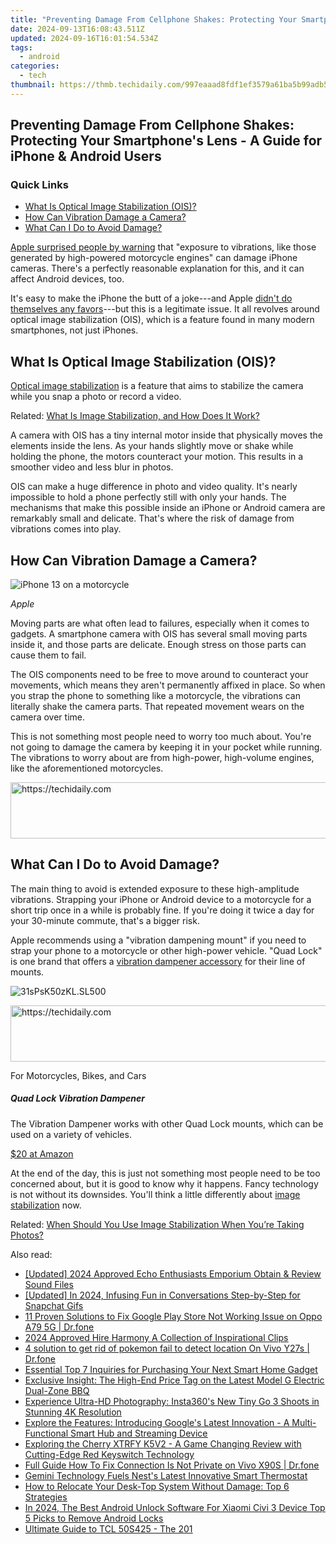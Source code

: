 ```yaml
---
title: "Preventing Damage From Cellphone Shakes: Protecting Your Smartphone's Lens - A Guide for iPhone & Android Users"
date: 2024-09-13T16:08:43.511Z
updated: 2024-09-16T16:01:54.534Z
tags:
  - android
categories:
  - tech
thumbnail: https://thmb.techidaily.com/997eaaad8fdf1ef3579a61ba5b99adb5daa8955b4f03feb88ed4fbbfd3a7861e.jpg
---
```


## Preventing Damage From Cellphone Shakes: Protecting Your Smartphone's Lens - A Guide for iPhone & Android Users

### Quick Links

* [What Is Optical Image Stabilization (OIS)?](https://www.howtogeek.com/755708/how-vibrations-can-ruin-your-iphone-or-android-camera/#what-is-optical-image-stabilization-ois)
* [How Can Vibration Damage a Camera?](https://apple-account.techidaily.com/in-2024-unlock-apple-id-without-phone-number-on-apple-iphone-14-pro-by-drfone-ios/)
* [What Can I Do to Avoid Damage?](https://program-issues.techidaily.com/quick-solutions-to-tackle-overcome-lag-in-world-of-warcraft/)

[Apple surprised people by warning](https://support.apple.com/en-us/HT212803) that "exposure to vibrations, like those generated by high-powered motorcycle engines" can damage iPhone cameras. There's a perfectly reasonable explanation for this, and it can affect Android devices, too.

 It's easy to make the iPhone the butt of a joke---and Apple [didn't do themselves any favors](https://mashable.com/article/iphone-13-motorcycle)\---but this is a legitimate issue. It all revolves around optical image stabilization (OIS), which is a feature found in many modern smartphones, not just iPhones.

##  What Is Optical Image Stabilization (OIS)?

[Optical image stabilization](https://desktop-recording.techidaily.com/updated-step-by-step-guide-to-sims-4-gameplay-recording-for-2024/) is a feature that aims to stabilize the camera while you snap a photo or record a video.

Related: [What Is Image Stabilization, and How Does It Work?](https://desktop-recording.techidaily.com/updated-step-by-step-guide-to-sims-4-gameplay-recording-for-2024/) 

 A camera with OIS has a tiny internal motor inside that physically moves the elements inside the lens. As your hands slightly move or shake while holding the phone, the motors counteract your motion. This results in a smoother video and less blur in photos.

 OIS can make a huge difference in photo and video quality. It's nearly impossible to hold a phone perfectly still with only your hands. The mechanisms that make this possible inside an iPhone or Android camera are remarkably small and delicate. That's where the risk of damage from vibrations comes into play.

##  How Can Vibration Damage a Camera?

![iPhone 13 on a motorcycle](https://static1.howtogeekimages.com/wordpress/wp-content/uploads/2021/09/2021-09-17_16-07-48.png) 

_Apple_

 Moving parts are what often lead to failures, especially when it comes to gadgets. A smartphone camera with OIS has several small moving parts inside it, and those parts are delicate. Enough stress on those parts can cause them to fail.

 The OIS components need to be free to move around to counteract your movements, which means they aren't permanently affixed in place. So when you strap the phone to something like a motorcycle, the vibrations can literally shake the camera parts. That repeated movement wears on the camera over time.

 This is not something most people need to worry too much about. You're not going to damage the camera by keeping it in your pocket while running. The vibrations to worry about are from high-power, high-volume engines, like the aforementioned motorcycles.

<!-- affiliate ads begin -->
<a href="https://ephamedtechinc.pxf.io/c/5597632/2135475/26400" target="_top" id="2135475">
  <img src="//a.impactradius-go.com/display-ad/26400-2135475" border="0" alt="https://techidaily.com" width="728" height="90"/>
</a>
<img height="0" width="0" src="https://ephamedtechinc.pxf.io/i/5597632/2135475/26400" style="position:absolute;visibility:hidden;" border="0" />
<!-- affiliate ads end -->

##  What Can I Do to Avoid Damage?

 The main thing to avoid is extended exposure to these high-amplitude vibrations. Strapping your iPhone or Android device to a motorcycle for a short trip once in a while is probably fine. If you're doing it twice a day for your 30-minute commute, that's a bigger risk.

 Apple recommends using a "vibration dampening mount" if you need to strap your phone to a motorcycle or other high-power vehicle. "Quad Lock" is one brand that offers a [vibration dampener accessory](https://www.amazon.com/Quad-Lock-Motorcycle-Vibration-Dampener/dp/B08JGGDQSK?tag=htg-v2-5h013s4-20&ascsubtag=UUhtgUeUpU208626&asc%5Frefurl=https%3A%2F%2Fwww.howtogeek.com%2F755708%2Fhow-vibrations-can-ruin-your-iphone-or-android-camera%2F&asc%5Fcampaign=Short-Term) for their line of mounts.

![31sPsK50zKL._SL500_](https://static1.howtogeekimages.com/wordpress/wp-content/uploads/2023/06/31spsk50zkl-_sl500_.jpg) 

<!-- affiliate ads begin -->
<a href="https://ephamedtechinc.pxf.io/c/5597632/2136624/26400" target="_top" id="2136624">
  <img src="//a.impactradius-go.com/display-ad/26400-2136624" border="0" alt="https://techidaily.com" width="728" height="90"/>
</a>
<img height="0" width="0" src="https://ephamedtechinc.pxf.io/i/5597632/2136624/26400" style="position:absolute;visibility:hidden;" border="0" />
<!-- affiliate ads end -->

For Motorcycles, Bikes, and Cars

#####  Quad Lock Vibration Dampener

The Vibration Dampener works with other Quad Lock mounts, which can be used on a variety of vehicles.

[$20 at Amazon](https://www.amazon.com/Quad-Lock-Motorcycle-Vibration-Dampener/dp/B08JGGDQSK) 

 At the end of the day, this is just not something most people need to be too concerned about, but it is good to know why it happens. Fancy technology is not without its downsides. You'll think a little differently about [image stabilization](https://visual-screen-recording.techidaily.com/updated-2024-approved-brain-busting-the-premier-room-challenge-list/) now.

Related: [When Should You Use Image Stabilization When You’re Taking Photos?](https://visual-screen-recording.techidaily.com/updated-2024-approved-brain-busting-the-premier-room-challenge-list/)

<ins class="adsbygoogle"
     style="display:block"
     data-ad-format="autorelaxed"
     data-ad-client="ca-pub-7571918770474297"
     data-ad-slot="1223367746"></ins>

<ins class="adsbygoogle"
     style="display:block"
     data-ad-client="ca-pub-7571918770474297"
     data-ad-slot="8358498916"
     data-ad-format="auto"
     data-full-width-responsive="true"></ins>

<span class="atpl-alsoreadstyle">Also read:</span>
<div><ul>
<li><a href="https://remote-screen-capture.techidaily.com/updated-2024-approved-echo-enthusiasts-emporium-obtain-and-review-sound-files/"><u>[Updated] 2024 Approved Echo Enthusiasts Emporium Obtain & Review Sound Files</u></a></li>
<li><a href="https://snapchat-videos.techidaily.com/updated-in-2024-infusing-fun-in-conversations-step-by-step-for-snapchat-gifs/"><u>[Updated] In 2024, Infusing Fun in Conversations Step-by-Step for Snapchat Gifs</u></a></li>
<li><a href="https://howto.techidaily.com/11-proven-solutions-to-fix-google-play-store-not-working-issue-on-oppo-a79-5g-drfone-by-drfone-fix-android-problems-fix-android-problems/"><u>11 Proven Solutions to Fix Google Play Store Not Working Issue on Oppo A79 5G | Dr.fone</u></a></li>
<li><a href="https://youtube-docs.techidaily.com/approved-hire-harmony-a-collection-of-inspirational-clips/"><u>2024 Approved Hire Harmony A Collection of Inspirational Clips</u></a></li>
<li><a href="https://change-location.techidaily.com/4-solution-to-get-rid-of-pokemon-fail-to-detect-location-on-vivo-y27s-drfone-by-drfone-virtual-android/"><u>4 solution to get rid of pokemon fail to detect location On Vivo Y27s | Dr.fone</u></a></li>
<li><a href="https://hardware-reviews.techidaily.com/essential-top-7-inquiries-for-purchasing-your-next-smart-home-gadget/"><u>Essential Top 7 Inquiries for Purchasing Your Next Smart Home Gadget</u></a></li>
<li><a href="https://hardware-reviews.techidaily.com/exclusive-insight-the-high-end-price-tag-on-the-latest-model-g-electric-dual-zone-bbq/"><u>Exclusive Insight: The High-End Price Tag on the Latest Model G Electric Dual-Zone BBQ</u></a></li>
<li><a href="https://hardware-reviews.techidaily.com/experience-ultra-hd-photography-insta360s-new-tiny-go-3-shoots-in-stunning-4k-resolution/"><u>Experience Ultra-HD Photography: Insta360's New Tiny Go 3 Shoots in Stunning 4K Resolution</u></a></li>
<li><a href="https://hardware-reviews.techidaily.com/explore-the-features-introducing-googles-latest-innovation-a-multi-functional-smart-hub-and-streaming-device/"><u>Explore the Features: Introducing Google's Latest Innovation - A Multi-Functional Smart Hub and Streaming Device</u></a></li>
<li><a href="https://hardware-reviews.techidaily.com/exploring-the-cherry-xtrfy-k5v2-a-game-changing-review-with-cutting-edge-red-keyswitch-technology/"><u>Exploring the Cherry XTRFY K5V2 - A Game Changing Review with Cutting-Edge Red Keyswitch Technology</u></a></li>
<li><a href="https://howto.techidaily.com/full-guide-how-to-fix-connection-is-not-private-on-vivo-x90s-drfone-by-drfone-fix-android-problems-fix-android-problems/"><u>Full Guide How To Fix Connection Is Not Private on Vivo X90S | Dr.fone</u></a></li>
<li><a href="https://hardware-reviews.techidaily.com/gemini-technology-fuels-nests-latest-innovative-smart-thermostat/"><u>Gemini Technology Fuels Nest's Latest Innovative Smart Thermostat</u></a></li>
<li><a href="https://hardware-reviews.techidaily.com/how-to-relocate-your-desk-top-system-without-damage-top-6-strategies/"><u>How to Relocate Your Desk-Top System Without Damage: Top 6 Strategies</u></a></li>
<li><a href="https://sim-unlock.techidaily.com/in-2024-the-best-android-unlock-software-for-xiaomi-civi-3-device-top-5-picks-to-remove-android-locks-by-drfone-android/"><u>In 2024, The Best Android Unlock Software For Xiaomi Civi 3 Device Top 5 Picks to Remove Android Locks</u></a></li>
<li><a href="https://buynow-marvelous.techidaily.com/ultimate-guide-to-tcl-50s425-the-201/"><u>Ultimate Guide to TCL 50S425 - The 201</u></a></li>
</ul></div>

